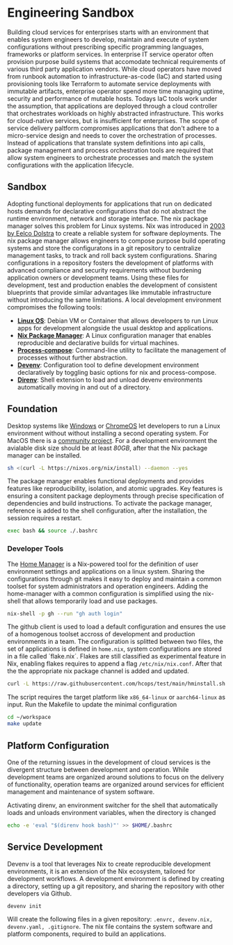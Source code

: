 # Engineering Sandbox
Building cloud services for enterprises starts with an environment that enables system engineers to develop, maintain and execute of system configurations without prescribing specific programming languages, frameworks or platform services. In enterprise IT service operator often provision purpose build systems that accomodate technical requirements of various third party application vendors. While cloud operators have moved from runbook automation to infrastructure-as-code (IaC) and started using provisioning tools like Terraform to automate service deployments with immutable artifacts, enterprise operator spend more time managing uptime, security and performance of mutable hosts. Todays IaC tools work under the assumption, that applications are deployed through a cloud controller that orchestrates workloads on highly abstracted infrastructure. This works for cloud-native services, but is insufficient for enterprises. The scope of service delivery paltform compromises applications that don't adhere to a micro-service design and needs to cover the orchestration of processes. Instead of applications that translate system definitions into api calls, package management and process orchestration tools are required that allow system engineers to orchestrate processes and match the system configurations with the application lifecycle.

## Sandbox

Adopting functional deployments for applications that run on dedicated hosts demands for declarative configurations that do not abstract the runtime environment, network and storage interface. The nix package manager solves this problem for Linux systems. Nix was introduced in [2003 by Eelco Dolstra](https://en.wikipedia.org/wiki/Nix_(package_manager)) to create a reliable system for software deployments. The nix package manager allows engineers to compose purpose build operating systems and store the configuratons in a git repository to centralize management tasks, to track and roll back system configurations. Sharing configurations in a repository fosters the development of platforms with advanced compliance and security requirements without burdening application owners or development teams. Using these files for development, test and production enables the development of consistent blueprints that provide similar advantages like immutable infrastructure without introducing the same limitations. A local development environment compromises the following tools:

* **[Linux OS](https://chromeos.dev/en/linux)**: Debian VM or Container that allows developers to run Linux apps for development alongside the usual desktop and applications.
* **[Nix Package Manager](https://nixos.org/)**: A Linux configuration manager that enables reproducible and declarative builds for virtual machines.
* **[Process-compose](https://f1bonacc1.github.io/process-compose/)**: Command-line utility to facilitate the management of processes without further abstraction.
* **[Devenv](https://devenv.sh/)**: Configuration tool to define development environment declaratively by toggling basic options for nix and process-compose.
* **[Direnv](https://direnv.net/)**: Shell extension to load and unload devenv environments automatically moving in and out of a directory.

## Foundation

Desktop systems like [Windows](https://learn.microsoft.com/en-us/windows/wsl/about) or [ChromeOS](https://chromeos.dev/en/linux) let developers to run a Linux environment without without installing a second operating system. For MacOS there is a [community project](https://github.com/LnL7/nix-darwin). For a development environment the avialable disk size should be at least *80GB*, after that the Nix package manager can be installed. 

```sh
sh <(curl -L https://nixos.org/nix/install) --daemon --yes
```

The package manager enables functional deployments and provides features like reproducibility, isolation, and atomic upgrades. Key features is ensuring a consitent package deployments through precise specification of dependencies and build instructions. To activate the package manager, reference is added to the shell configuration, after the installation, the session requires a restart.

```sh
exec bash && source ./.bashrc
```

### Developer Tools

The [Home Manager](https://nix-community.github.io/home-manager/) is a Nix-powered tool for the definition of user environment settings and applications on a linux system. Sharing the configurations through git makes it easy to deploy and maintain a common toolset for system administrators and operation engineers. Adding the home-manager with a common configuration is simplified using the nix-shell that allows temporarily load and use packages. 

```sh
nix-shell -p gh --run "gh auth login"
```

The github client is used to load a default configuration and ensures the use of a homogenous toolset accross of development and production environments in a team. The configuration is splitted between two files, the set of applications is defined in `home.nix`, system configurations are stored in a file called ´flake.nix´. Flakes are still classified as experimental feature in Nix, enabling flakes requires to append a flag `/etc/nix/nix.conf`. After that the the appropriate nix package channel is added and updated.

```sh
curl -L https://raw.githubusercontent.com/hcops/test/main/hminstall.sh | sh -s -- aarch64-linux
```
The script requires the target platform like `x86_64-linux` or `aarch64-linux` as input. Run the Makefile to update the minimal configuration

```sh
cd ~/workspace
make update
```

## Platform Configuration

One of the returning issues in the development of cloud services is the divergent structure between development and operation. While development teams are organized around solutions to focus on the delivery of functionality, operation teams are organized around services for efficient management and maintenance of system software. 

Activating direnv, an environment switcher for the shell that automatically loads and unloads environment variables, when the directory is changed

```sh
echo -e 'eval "$(direnv hook bash)"' >> $HOME/.bashrc
```

## Service Development

Devenv is a tool that leverages Nix to create reproducible development environments, it is an extension of the Nix ecosystem, tailored for development workflows. A development environment is defined by creating a directory, setting up a git repository, and sharing the repository with other developers via Github.

```sh
devenv init
```

Will create the following files in a given repository: `.envrc, devenv.nix, devenv.yaml, .gitignore`. The nix file contains the system software and platform components, required to build an applications.
